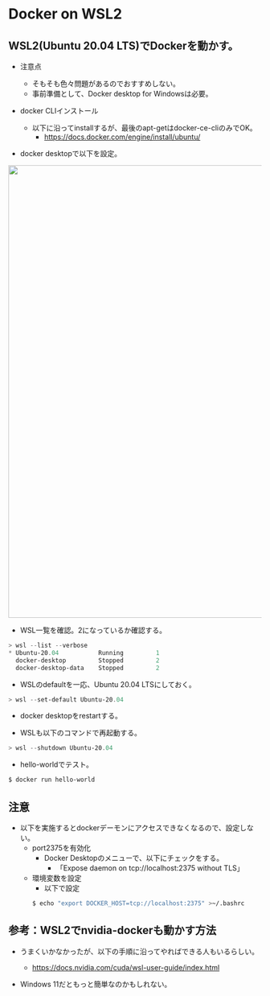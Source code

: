 # Docker on WSL2

## WSL2(Ubuntu 20.04 LTS)でDockerを動かす。

- 注意点
  - そもそも色々問題があるのでおすすめしない。
  - 事前準備として、Docker desktop for Windowsは必要。

- docker CLIインストール
  - 以下に沿ってinstallするが、最後のapt-getはdocker-ce-cliのみでOK。
    - https://docs.docker.com/engine/install/ubuntu/

- docker desktopで以下を設定。

<img width="900" src="./fig001.drawio.svg">

- WSL一覧を確認。2になっているか確認する。
```powershell
> wsl --list --verbose
* Ubuntu-20.04           Running         1
  docker-desktop         Stopped         2
  docker-desktop-data    Stopped         2
```

- WSLのdefaultを一応、Ubuntu 20.04 LTSにしておく。
```powershell
> wsl --set-default Ubuntu-20.04
```

- docker desktopをrestartする。

- WSLも以下のコマンドで再起動する。
```powershell
> wsl --shutdown Ubuntu-20.04
```

- hello-worldでテスト。
```sh
$ docker run hello-world
```

## 注意

- 以下を実施するとdockerデーモンにアクセスできなくなるので、設定しない。
  - port2375を有効化
    - Docker Desktopのメニューで、以下にチェックをする。
      - 「Expose daemon on tcp://localhost:2375 without TLS」
  - 環境変数を設定
    - 以下で設定
    ```sh
    $ echo "export DOCKER_HOST=tcp://localhost:2375" >~/.bashrc
    ```

## 参考：WSL2でnvidia-dockerも動かす方法

- うまくいかなかったが、以下の手順に沿ってやればできる人もいるらしい。
  - https://docs.nvidia.com/cuda/wsl-user-guide/index.html

- Windows 11だともっと簡単なのかもしれない。
